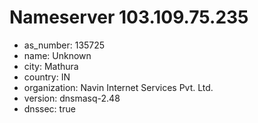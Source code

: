 # Nameserver 103.109.75.235

* as_number: 135725
* name: Unknown
* city: Mathura
* country: IN
* organization: Navin Internet Services Pvt. Ltd.
* version: dnsmasq-2.48
* dnssec: true
